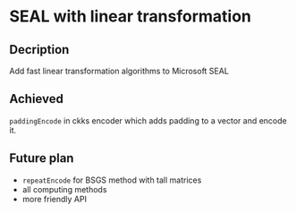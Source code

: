 # SEAL with linear transformation

## Decription
Add fast linear transformation algorithms to Microsoft SEAL

## Achieved
`paddingEncode` in ckks encoder which adds padding to a vector and encode it.

## Future plan
 - `repeatEncode` for BSGS method with tall matrices
 - all computing methods
 - more friendly API
